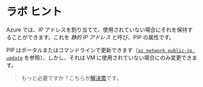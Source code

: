 # ラボ ヒント

Azure では、IP アドレスを割り当てて、使用されていない場合にそれを保持することができます。これを _静的 IP アドレス_ と呼び、PIP の属性です。

PIP はポータルまたはコマンドラインで更新できます（[`az network public-ip update`](https://learn.microsoft.com/ja-jp/cli/azure/network/public-ip?view=azure-cli-latest#az-network-public-ip-update) を参照）、しかし、それは VM に使用されていない場合にのみ変更できます。

> もっと必要ですか？こちらが[解決策](solution_jp.md)です。
